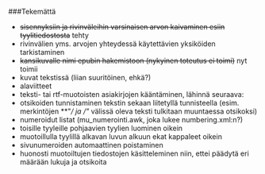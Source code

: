 ###Tekemättä
 * ~~sisennyksiin ja rivinväleihin varsinaisen arvon kaivaminen esiin tyylitiedostosta~~ tehty
 * rivinvälien yms. arvojen yhteydessä käytettävien yksiköiden tarkistaminen
 * ~~kansikuvalle nimi epubin hakemistoon (nykyinen toteutus ei toimi)~~ nyt toimii
 * kuvat tekstissä (liian suuritöinen, ehkä?)
 * alaviitteet
 * teksti- tai rtf-muotoisten asiakirjojen kääntäminen, lähinnä seuraava:
 * otsikoiden tunnistaminen tekstin sekaan liitetyllä tunnisteella (esim. merkintöjen **"*/ ja */*"* välissä oleva teksti tulkitaan muuntaessa otsikoksi)
 * numeroidut listat (mu_numerointi.awk, joka lukee numbering.xml:n?)
 * toisille tyyleille pohjaavien tyylien luominen oikein
 * muotoillulla tyylillä alkavan luvun alkuun ekat kappaleet oikein
 * sivunumeroiden automaattinen poistaminen
 * huonosti muotoiltujen tiedostojen käsitteleminen niin, ettei päädytä eri määrään lukuja ja otsikoita